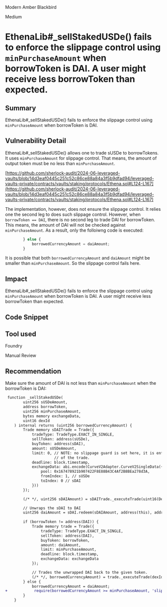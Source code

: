 Modern Amber Blackbird

Medium

# EthenaLib#_sellStakedUSDe() fails to enforce the slippage control using ```minPurchaseAmount```  when borrowToken is DAI. A user might receive less borrowToken than expected.

## Summary
EthenaLib#_sellStakedUSDe() fails to enforce the slippage control using ```minPurchaseAmount```  when borrowToken is DAI.

## Vulnerability Detail

EthenaLib#_sellStakedUSDe() allows one to trade sUSDe to borrowTokens.  It uses ```minPurchaseAmount``` for slippage control. That means, the amount of output token must be no less than  ```minPurchaseAmount```.

[https://github.com/sherlock-audit/2024-06-leveraged-vaults/blob/14d3eaf0445c251c52c86ce88a84a3f5b9dfad94/leveraged-vaults-private/contracts/vaults/staking/protocols/Ethena.sol#L124-L167](https://github.com/sherlock-audit/2024-06-leveraged-vaults/blob/14d3eaf0445c251c52c86ce88a84a3f5b9dfad94/leveraged-vaults-private/contracts/vaults/staking/protocols/Ethena.sol#L124-L167)

The implementation, however, does not ensure the slippage control. It relies one the second leg to does such slippage control. However, when ``borrowToken == DAI``, there is no second leg to trade DAI for borrowToken. This means, the amount of DAI will not be checked against ```minPurchaseAmount```. As a result, only the folloiwng code is executed: 

```javascript
        } else {
            borrowedCurrencyAmount = daiAmount;
        }
```
It is possible that both ```borrowedCurrencyAmount``` and  ```daiAmount``` might be smaller than  ```minPurchaseAmount```. So the slippage control fails here. 

## Impact
EthenaLib#_sellStakedUSDe() fails to enforce the slippage control using ```minPurchaseAmount```  when borrowToken is DAI. A user might receive less borrowToken than expected. 

## Code Snippet

## Tool used
Foundry

Manual Review

## Recommendation
Make sure the amount of DAI is not less than  ```minPurchaseAmount``` when the borrowToken is DAI:

```diff
 function _sellStakedUSDe(
        uint256 sUSDeAmount,
        address borrowToken,
        uint256 minPurchaseAmount,
        bytes memory exchangeData,
        uint16 dexId
    ) internal returns (uint256 borrowedCurrencyAmount) {
        Trade memory sDAITrade = Trade({
            tradeType: TradeType.EXACT_IN_SINGLE,
            sellToken: address(sUSDe),
            buyToken: address(sDAI),
            amount: sUSDeAmount,
            limit: 0, // NOTE: no slippage guard is set here, it is enforced in the second leg
                      // of the trade.
            deadline: block.timestamp,
            exchangeData: abi.encode(CurveV2Adapter.CurveV2SingleData({
                pool: 0x167478921b907422F8E88B43C4Af2B8BEa278d3A,
                fromIndex: 1, // sUSDe
                toIndex: 0 // sDAI
            }))
        });

        (/* */, uint256 sDAIAmount) = sDAITrade._executeTrade(uint16(DexId.CURVE_V2));

        // Unwraps the sDAI to DAI
        uint256 daiAmount = sDAI.redeem(sDAIAmount, address(this), address(this));
        
        if (borrowToken != address(DAI)) {
            Trade memory trade = Trade({
                tradeType: TradeType.EXACT_IN_SINGLE,
                sellToken: address(DAI),
                buyToken: borrowToken,
                amount: daiAmount,
                limit: minPurchaseAmount,
                deadline: block.timestamp,
                exchangeData: exchangeData
            });

            // Trades the unwrapped DAI back to the given token.
            (/* */, borrowedCurrencyAmount) = trade._executeTrade(dexId);
        } else {
            borrowedCurrencyAmount = daiAmount;
+            require(borrowedCurrencyAmount >= minPurchaseAmount, 'slippage control fails");
        }
    }
```
